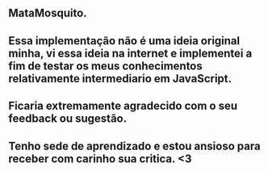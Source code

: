 ## MataMosquito.


## Essa implementação não é uma ideia original minha, vi essa ideia na internet e implementei a fim de testar os meus conhecimentos relativamente intermediario em JavaScript.
## Ficaria extremamente agradecido com o seu feedback ou sugestão.
## Tenho sede de aprendizado e estou ansioso para receber com carinho sua critica. <3
